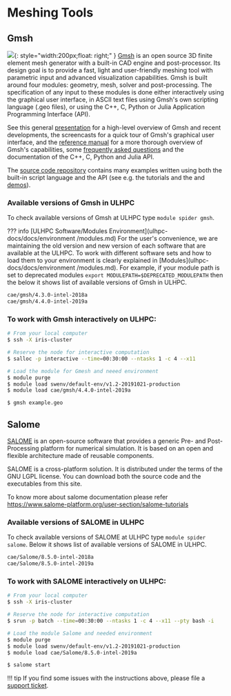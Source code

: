 # Meshing Tools

## Gmsh

![](https://gitlab.onelab.info/uploads/-/system/project/avatar/3/gmsh.png){: style="width:200px;float: right;" } [Gmsh](https://gmsh.info/) is an open source 3D finite element mesh generator with a built-in CAD engine and post-processor.
Its design goal is to provide a fast, light and user-friendly meshing tool with parametric
input and advanced visualization capabilities. Gmsh is built around four modules: geometry, mesh,
solver and post-processing. The specification of any input to these modules is done either
interactively using the graphical user interface, in ASCII text files using Gmsh's
own scripting language (.geo files), or using the C++, C, Python or Julia Application Programming Interface (API).

See this general [presentation](https://gmsh.info/doc/course/general_overview.pdf)
for a high-level overview of Gmsh and recent developments,
the screencasts for a quick tour of Gmsh's graphical user interface, and the [reference manual](https://gmsh.info/doc/texinfo/gmsh.html)
for a more thorough overview of Gmsh's capabilities, some [frequently
asked questions](https://gmsh.info/doc/texinfo/gmsh.html#Frequently-asked-questions) and the documentation of the C++, C, Python and Julia API.

The [source code repository](https://gitlab.onelab.info/gmsh/gmsh/) contains many examples written using both the
built-in script language and the API (see e.g. the tutorials and the and [demos](https://gitlab.onelab.info/gmsh/gmsh/tree/master/demos)).

### Available versions of Gmsh in ULHPC
To check available versions of Gmsh at ULHPC type `module spider gmsh`.

??? info [ULHPC Software/Modules Environment](ulhpc-docs/docs/environment
     /modules.md)
     For the user's convenience, we are maintaining the old
     version and new version of each software that are available at
     the ULHPC. To work with different software sets and how to
     load them to your environment is clearly explained
     in [Modules](ulhpc-docs/docs/environment
     /modules.md). For example, if your module path is set to deprecated modules
     `export MODULEPATH=$DEPRECATED_MODULEPATH` then the
     below it shows list of available versions of Gmsh in ULHPC.
     
```bash
cae/gmsh/4.3.0-intel-2018a
cae/gmsh/4.4.0-intel-2019a
```
### To work with Gmsh interactively on ULHPC:
```bash
# From your local computer
$ ssh -X iris-cluster

# Reserve the node for interactive computation
$ salloc -p interactive --time=00:30:00 --ntasks 1 -c 4 --x11

# Load the module for Gmesh and neeed environment
$ module purge
$ module load swenv/default-env/v1.2-20191021-production
$ module load cae/gmsh/4.4.0-intel-2019a

$ gmsh example.geo
```
## Salome
[SALOME](https://www.salome-platform.org/) is an open-source software that provides a generic
Pre- and Post-Processing platform for numerical simulation.
It is based on an open and flexible architecture made of reusable components.

SALOME is a cross-platform solution. It is distributed under the terms of the GNU LGPL license.
You can download both the source code and the executables from this site.

To know more about salome documentation please refer https://www.salome-platform.org/user-section/salome-tutorials

### Available versions of SALOME in ULHPC
To check available versions of SALOME at ULHPC type `module spider salome`.
Below it shows list of available versions of SALOME in ULHPC.

```bash
cae/Salome/8.5.0-intel-2018a
cae/Salome/8.5.0-intel-2019a
```

### To work with SALOME interactively on ULHPC:

```bash
# From your local computer
$ ssh -X iris-cluster

# Reserve the node for interactive computation
$ srun -p batch --time=00:30:00 --ntasks 1 -c 4 --x11 --pty bash -i

# Load the module Salome and needed environment
$ module purge
$ module load swenv/default-env/v1.2-20191021-production
$ module load cae/Salome/8.5.0-intel-2019a

$ salome start
```

!!! tip
    If you find some issues with the instructions above,
    please file a [support ticket](https://hpc.uni.lu/support).
